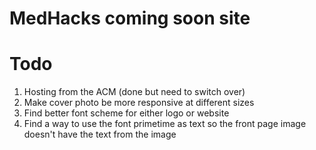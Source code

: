 # MedHacks coming soon site

Todo
======
1. Hosting from the ACM (done but need to switch over)
2. Make cover photo be more responsive at different sizes
3. Find better font scheme for either logo or website
4. Find a way to use the font primetime as text so the front page image doesn't have the text from the image